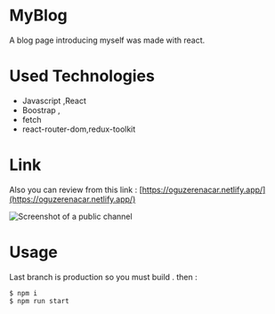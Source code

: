 
# MyBlog 

A blog page introducing myself was made with react.

# Used Technologies
- Javascript ,React
- Boostrap , 
- fetch
- react-router-dom,redux-toolkit

# Link 
Also you can review from this link : 
[https://oguzerenacar.netlify.app/](https://oguzerenacar.netlify.app/)

![Screenshot of a public channel](https://i.hizliresim.com/jkfyw08.png)

# Usage   
Last branch is production so you must build . then :

```shell
$ npm i
$ npm run start 
```


